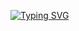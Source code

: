 [![Typing SVG](https://readme-typing-svg.demolab.com?font=Exo+2&size=24&duration=4000&pause=1000&random=false&width=435&lines=Welcome+to+my+humble+GITHUB)](https://git.io/typing-svg)
